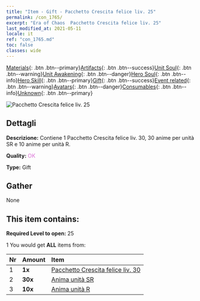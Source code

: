 ```yaml
---
title: "Item - Gift - Pacchetto Crescita felice liv. 25"
permalink: /con_1765/
excerpt: "Era of Chaos  Pacchetto Crescita felice liv. 25"
last_modified_at: 2021-05-11
locale: it
ref: "con_1765.md"
toc: false
classes: wide
---
```

 [Materials](/ItemsIT/){: .btn .btn--primary}[Artifacts](/ItemsIT/Artifacts/){: .btn .btn--success}[Unit Soul](/ItemsIT/UnitSoul/){: .btn .btn--warning}[Unit Awakening](/ItemsIT/UnitAwakening/){: .btn .btn--danger}[Hero Soul](/ItemsIT/HeroSoul/){: .btn .btn--info}[Hero Skill](/ItemsIT/HeroSkill/){: .btn .btn--primary}[Gift](/ItemsIT/Gift/){: .btn .btn--success}[Event related](/ItemsIT/Events/){: .btn .btn--warning}[Avatars](/ItemsIT/Avatars/){: .btn .btn--danger}[Consumables](/ItemsIT/Consumables/){: .btn .btn--info}[Unknown](/ItemsIT/Unknown/){: .btn .btn--primary}

 ![Pacchetto Crescita felice liv. 25](/images/t/i_907219.png)

## Dettagli
 **Descrizione:** Contiene 1 Pacchetto Crescita felice liv. 30, 30 anime per unità SR e 10 anime per unità R.

 **Quality:** <span style="color: #DA70D6">OK</span>

 **Type:** Gift

## Gather

  None

## This item contains:

 **Required Level to open:** 25

 1 You would get **ALL** items  from:

  | Nr | Amount |     Item    |
  |:---|:-------|:------------|
  | 1 |  **1x** | [Pacchetto Crescita felice liv. 30](/ItemsIT/con_1766/) |  | 
  | 2 |  **30x** | [Anima unità SR](/ItemsIT/con_534/) |  | 
  | 3 |  **10x** | [Anima unità R](/ItemsIT/con_533/) |  | 
